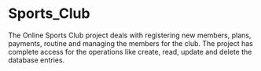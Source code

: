 # Sports_Club
The Online Sports Club project deals with registering new members, plans, payments, routine and managing the members for the club. The project has complete access for the operations like create, read, update and delete the database entries.
